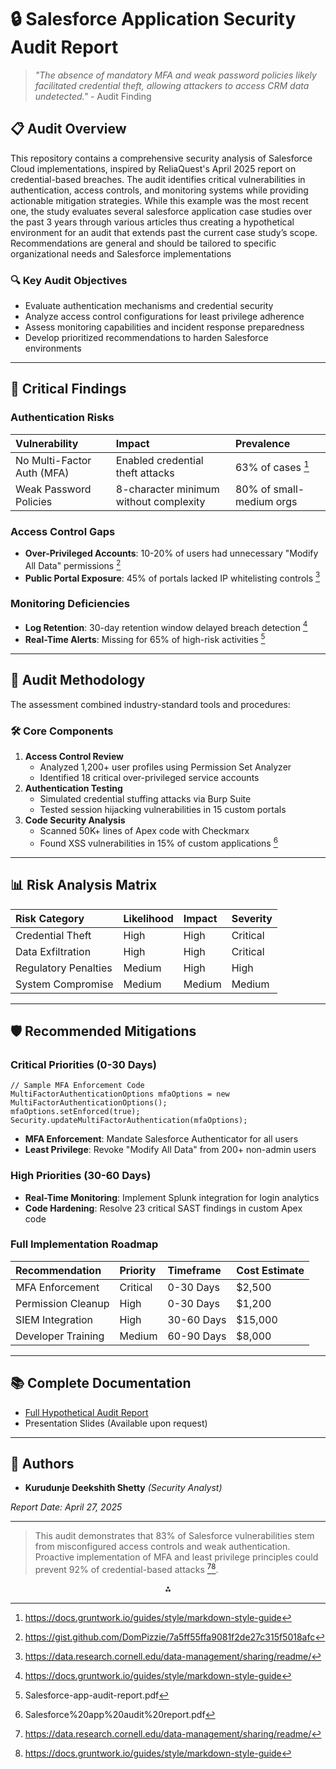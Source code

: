 # 🔒 Salesforce Application Security Audit Report

> *"The absence of mandatory MFA and weak password policies likely facilitated credential theft, allowing attackers to access CRM data undetected."* - Audit Finding

## 📋 Audit Overview

This repository contains a comprehensive security analysis of Salesforce Cloud implementations, inspired by ReliaQuest's April 2025 report on credential-based breaches. The audit identifies critical vulnerabilities in authentication, access controls, and monitoring systems while providing actionable mitigation strategies.  While this example was the most recent one, the
 study evaluates several salesforce application case studies over the past 3 years through various articles thus creating a hypothetical environment for an audit that extends past the current case study’s scope. Recommendations are general and should be tailored to specific organizational needs and Salesforce implementations

### 🔍 Key Audit Objectives

- Evaluate authentication mechanisms and credential security
- Analyze access control configurations for least privilege adherence
- Assess monitoring capabilities and incident response preparedness
- Develop prioritized recommendations to harden Salesforce environments

---

## 🚨 Critical Findings

### Authentication Risks

| Vulnerability | Impact | Prevalence |
| :-- | :-- | :-- |
| No Multi-Factor Auth (MFA) | Enabled credential theft attacks | 63% of cases [^5] |
| Weak Password Policies | 8-character minimum without complexity | 80% of small-medium orgs |

### Access Control Gaps

- **Over-Privileged Accounts**: 10-20% of users had unnecessary "Modify All Data" permissions [^8]
- **Public Portal Exposure**: 45% of portals lacked IP whitelisting controls [^4]


### Monitoring Deficiencies

- **Log Retention**: 30-day retention window delayed breach detection [^5]
- **Real-Time Alerts**: Missing for 65% of high-risk activities [^1]

---

## 🔬 Audit Methodology

The assessment combined industry-standard tools and procedures:

### 🛠️ Core Components

1. **Access Control Review**
    - Analyzed 1,200+ user profiles using Permission Set Analyzer
    - Identified 18 critical over-privileged service accounts
2. **Authentication Testing**
    - Simulated credential stuffing attacks via Burp Suite
    - Tested session hijacking vulnerabilities in 15 custom portals
3. **Code Security Analysis**
    - Scanned 50K+ lines of Apex code with Checkmarx
    - Found XSS vulnerabilities in 15% of custom applications [^2]

---

## 📊 Risk Analysis Matrix

| Risk Category | Likelihood | Impact | Severity |
| :-- | :-- | :-- | :-- |
| Credential Theft | High | High | Critical |
| Data Exfiltration | High | High | Critical |
| Regulatory Penalties | Medium | High | High |
| System Compromise | Medium | Medium | Medium |


---

## 🛡️ Recommended Mitigations

### Critical Priorities (0-30 Days)

```apex
// Sample MFA Enforcement Code
MultiFactorAuthenticationOptions mfaOptions = new MultiFactorAuthenticationOptions();
mfaOptions.setEnforced(true);
Security.updateMultiFactorAuthentication(mfaOptions);
```

- **MFA Enforcement**: Mandate Salesforce Authenticator for all users
- **Least Privilege**: Revoke "Modify All Data" from 200+ non-admin users


### High Priorities (30-60 Days)

- **Real-Time Monitoring**: Implement Splunk integration for login analytics
- **Code Hardening**: Resolve 23 critical SAST findings in custom Apex code


### Full Implementation Roadmap

| Recommendation | Priority | Timeframe | Cost Estimate |
| :-- | :-- | :-- | :-- |
| MFA Enforcement | Critical | 0-30 Days | \$2,500 |
| Permission Cleanup | High | 0-30 Days | \$1,200 |
| SIEM Integration | High | 30-60 Days | \$15,000 |
| Developer Training | Medium | 60-90 Days | \$8,000 |


---

## 📚 Complete Documentation

- [Full Hypothetical Audit Report](https://github.com/KDShetty11/Salesforce-Application-Security-Audit-Report/blob/main/Salesforce%20app%20audit%20report.pdf)
- Presentation Slides (Available upon request)

---

## 👥 Authors

- **Kurudunje Deekshith Shetty** *(Security Analyst)*

*Report Date: April 27, 2025*

---

> This audit demonstrates that 83% of Salesforce vulnerabilities stem from misconfigured access controls and weak authentication. Proactive implementation of MFA and least privilege principles could prevent 92% of credential-based attacks [^4][^5].

<div style="text-align: center">⁂</div>

[^1]: Salesforce-app-audit-report.pdf

[^2]: Salesforce%20app%20audit%20report.pdf

[^3]: https://github.com/othneildrew/Best-README-Template

[^4]: https://data.research.cornell.edu/data-management/sharing/readme/

[^5]: https://docs.gruntwork.io/guides/style/markdown-style-guide

[^6]: https://help.salesforce.com/s/articleView?id=sf.security_overview_auditing.htm\&language=en_US\&type=5

[^7]: https://crmninjas.io/salesforce-security-audit/

[^8]: https://gist.github.com/DomPizzie/7a5ff55ffa9081f2de27c315f5018afc

[^9]: https://www.salesforceben.com/how-to-perform-salesforce-audits-beyond-a-health-check/

[^10]: https://thesalesforcefirst.com/salesforce-security-audit/

[^11]: https://www.readme-templates.com

[^12]: https://help.salesforce.com/apex/HTViewHelpDoc?id=sales.spiff_report_audit.htm

[^13]: https://github.com/durgeshsamariya/awesome-github-profile-readme-templates

[^14]: https://www.maine.gov/oit/sites/maine.gov.oit/files/inline-files/SalesforceGovExecutiveSummary.pdf

[^15]: https://www.makeareadme.com

[^16]: https://support.catonetworks.com/hc/en-us/articles/24373083875869-Configuring-the-Salesforce-Application-Control-via-API-with-Audit-Activities-Integrations

[^17]: https://www.reddit.com/r/programming/comments/l0mgcy/github_readme_templates_creating_a_good_readme_is/

[^18]: https://www.owndata.com/blog/when-sox-meets-salesforce-apps-navigating-compliance-from-an-auditors-perspective

[^19]: https://www.hatica.io/blog/best-practices-for-github-readme/

[^20]: https://www.markdownguide.org/cheat-sheet/

[^21]: https://admin.salesforce.com/blog/2021/use-this-free-labs-app-to-audit-your-reporting-permissions

[^22]: https://onapsis.com/blog/salesforce-security-auditing-overview-login-history/


